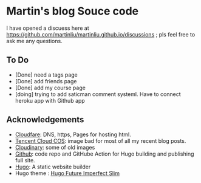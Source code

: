 # Martin's blog Souce code

I have opened a discuess here at https://github.com/martinliu/martinliu.github.io/discussions ; pls feel free to ask me any questions.

## To Do

- [Done] need a tags page
- [Done] add friends page
- [Done] add my course page
- [doing] trying to add saticman comment systeml. Have to connect heroku app with Github app

## Acknowledgements

- [Cloudfare](https://www.cloudflare.com/): DNS, https, Pages for hosting html.
- [Tencent Cloud COS](https://cloud.tencent.com/product/cos): image bad for most of all my recent blog posts.
- [Cloudinary](https://www.cloudinary.com/): some of old images
- [Github](https://pages.github.com/): code repo and GitHube Action for Hugo building and publishing full site.
- [Hugo](https://gohugo.io/): A static website builder
- Hugo theme : [Hugo Future Imperfect Slim](https://themes.gohugo.io/themes/hugo-future-imperfect-slim/)

